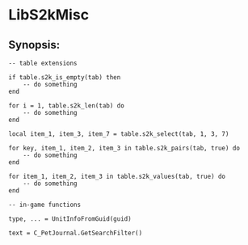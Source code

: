 LibS2kMisc
==========

Synopsis:
---------
    -- table extensions

    if table.s2k_is_empty(tab) then
        -- do something
    end

    for i = 1, table.s2k_len(tab) do
        -- do something
    end

    local item_1, item_3, item_7 = table.s2k_select(tab, 1, 3, 7)

    for key, item_1, item_2, item_3 in table.s2k_pairs(tab, true) do
        -- do something
    end

    for item_1, item_2, item_3 in table.s2k_values(tab, true) do
        -- do something
    end

    -- in-game functions

    type, ... = UnitInfoFromGuid(guid)

    text = C_PetJournal.GetSearchFilter()
